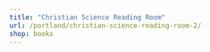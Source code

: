 ```yaml
---
title: "Christian Science Reading Room"
url: /portland/christian-science-reading-room-2/
shop: books
---
```

